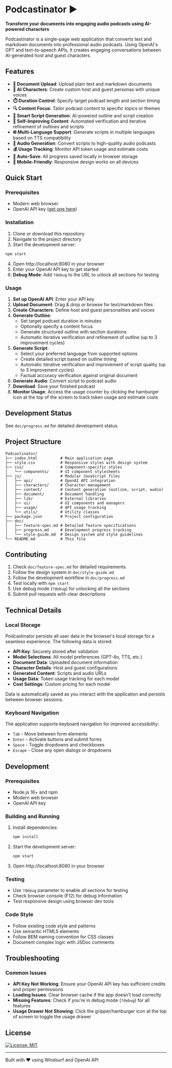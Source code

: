 # Podcastinator ▶️

**Transform your documents into engaging audio podcasts using AI-powered characters**

Podcastinator is a single-page web application that converts text and markdown documents into professional audio podcasts. Using OpenAI's GPT and text-to-speech APIs, it creates engaging conversations between AI-generated host and guest characters.

## Features

- **📄 Document Upload**: Upload plain text and markdown documents
- **🤖 AI Characters**: Create custom host and guest personas with unique voices
- **⏱️ Duration Control**: Specify target podcast length and section timing
- **🔍 Content Focus**: Tailor podcast content to specific topics or themes
- **📝 Smart Script Generation**: AI-powered outline and script creation
- **🤔 Self-Improving Content**: Automated verification and iterative refinement of outlines and scripts
- **🌐 Multi-Language Support**: Generate scripts in multiple languages based on TTS compatibility
- **🎵 Audio Generation**: Convert scripts to high-quality audio podcasts
- **💰 Usage Tracking**: Monitor API token usage and estimate costs
- **💾 Auto-Save**: All progress saved locally in browser storage
- **📱 Mobile-Friendly**: Responsive design works on all devices

## Quick Start

### Prerequisites
- Modern web browser
- OpenAI API key ([get one here](https://platform.openai.com/api-keys))

### Installation

1. Clone or download this repository
2. Navigate to the project directory
3. Start the development server:

```bash
npm start
```

4. Open http://localhost:8080 in your browser
5. Enter your OpenAI API key to get started
6. **Debug Mode**: Add `?debug` to the URL to unlock all sections for testing

### Usage

1. **Set up OpenAI API**: Enter your API key
2. **Upload Document**: Drag & drop or browse for text/markdown files
3. **Create Characters**: Define host and guest personalities and voices
4. **Generate Outline**:
   - Set target podcast duration in minutes
   - Optionally specify a content focus
   - Generate structured outline with section durations
   - Automatic iterative verification and refinement of outline (up to 3 improvement cycles)
5. **Generate Script**: 
   - Select your preferred language from supported options
   - Create detailed script based on outline timing
   - Automatic iterative verification and improvement of script quality (up to 3 improvement cycles)
   - Factual accuracy verification against original document
6. **Generate Audio**: Convert script to podcast audio
7. **Download**: Save your finished podcast
8. **Monitor Usage**: Access the usage counter by clicking the hamburger icon at the top of the screen to track token usage and estimate costs

## Development Status

See `doc/progress.md` for detailed development status.

## Project Structure

```
Podcastinator/
├── index.html          # Main application page
├── style.css           # Responsive styles with design system
├── css/                # Component-specific styles
│   └── components/     # UI component stylesheets
├── js/                 # Modular JavaScript files
│   ├── api/            # OpenAI API integration
│   ├── characters/     # Character management
│   ├── content/        # Content generation (outline, script, audio)
│   ├── document/       # Document handling
│   ├── lib/            # External libraries
│   ├── ui/             # UI components and managers
│   ├── usage/          # API usage tracking
│   └── utils/          # Utility classes
├── package.json        # Project configuration
├── doc/
│   ├── feature-spec.md # Detailed feature specifications
│   ├── progress.md     # Development progress tracking
│   └── style-guide.md  # Design system and style guidelines
└── README.md           # This file
```

## Contributing

1. Check `doc/feature-spec.md` for detailed requirements
2. Follow the design system in `doc/style-guide.md`
3. Follow the development workflow in `doc/progress.md`
4. Test locally with `npm start`
5. Use debug mode (`?debug`) for unlocking all the sections
6. Submit pull requests with clear descriptions

## Technical Details

### Local Storage

Podcastinator persists all user data in the browser's local storage for a seamless experience. The following data is stored:

- **API Key**: Securely stored after validation
- **Model Selections**: All model preferences (GPT-4o, TTS, etc.)
- **Document Data**: Uploaded document information
- **Character Details**: Host and guest configurations
- **Generated Content**: Scripts and audio URLs
- **Usage Data**: Token usage tracking for each model
- **Cost Settings**: Custom pricing for each model

Data is automatically saved as you interact with the application and persists between browser sessions.

### Keyboard Navigation

The application supports keyboard navigation for improved accessibility:

- `Tab` - Move between form elements
- `Enter` - Activate buttons and submit forms
- `Space` - Toggle dropdowns and checkboxes
- `Escape` - Close any open dialogs or dropdowns

## Development

### Prerequisites

- Node.js 16+ and npm
- Modern web browser
- OpenAI API key

### Building and Running

1. Install dependencies:
   ```bash
   npm install
   ```

2. Start the development server:
   ```bash
   npm start
   ```

3. Open http://localhost:8080 in your browser

### Testing

- Use `?debug` parameter to enable all sections for testing
- Check browser console (F12) for debug information
- Test responsive design using browser dev tools

### Code Style

- Follow existing code style and patterns
- Use semantic HTML5 elements
- Follow BEM naming convention for CSS classes
- Document complex logic with JSDoc comments

## Troubleshooting

### Common Issues

- **API Key Not Working**: Ensure your OpenAI API key has sufficient credits and proper permissions
- **Loading Issues**: Clear browser cache if the app doesn't load correctly
- **Missing Features**: Check if you're in debug mode (`?debug`) for all features
- **Usage Drawer Not Showing**: Click the gripper/hamburger icon at the top of screen to toggle the usage drawer

## License

[![License: MIT](https://img.shields.io/badge/License-MIT-yellow.svg)](https://opensource.org/licenses/MIT)

---

Built with ❤️ using Windsurf and OpenAI API